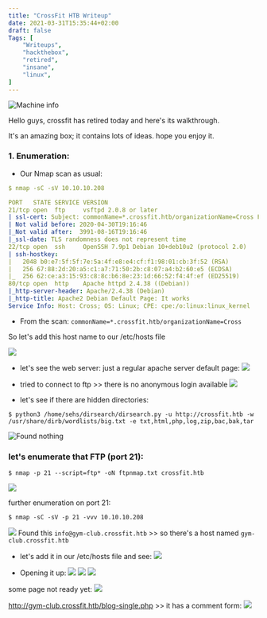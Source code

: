 ```yaml
---
title: "CrossFit HTB Writeup"
date: 2021-03-31T15:35:44+02:00
draft: false
Tags: [
    "Writeups",
    "hackthebox",
    "retired",
    "insane",
    "linux",
]
---
```

![Machine info](/images/crossfit/1.png)

Hello guys, crossfit has retired today and here's its walkthrough. 

It's an amazing box; it contains lots of ideas. hope you enjoy it.

### 1. Enumeration: 
* Our Nmap scan as usual:
```yml
$ nmap -sC -sV 10.10.10.208

PORT   STATE SERVICE VERSION
21/tcp open  ftp     vsftpd 2.0.8 or later
| ssl-cert: Subject: commonName=*.crossfit.htb/organizationName=Cross Fit Ltd./stateOrProvinceName=NY/countryName=US
| Not valid before: 2020-04-30T19:16:46
|_Not valid after:  3991-08-16T19:16:46
|_ssl-date: TLS randomness does not represent time
22/tcp open  ssh     OpenSSH 7.9p1 Debian 10+deb10u2 (protocol 2.0)
| ssh-hostkey: 
|   2048 b0:e7:5f:5f:7e:5a:4f:e8:e4:cf:f1:98:01:cb:3f:52 (RSA)
|   256 67:88:2d:20:a5:c1:a7:71:50:2b:c8:07:a4:b2:60:e5 (ECDSA)
|_  256 62:ce:a3:15:93:c8:8c:b6:8e:23:1d:66:52:f4:4f:ef (ED25519)
80/tcp open  http    Apache httpd 2.4.38 ((Debian))
|_http-server-header: Apache/2.4.38 (Debian)
|_http-title: Apache2 Debian Default Page: It works
Service Info: Host: Cross; OS: Linux; CPE: cpe:/o:linux:linux_kernel

```
* From the scan: ``commonName=*.crossfit.htb/organizationName=Cross``

So let's add this host name to our /etc/hosts file 

![](/images/crossfit/2.png)

* let's see the web server:
just a regular apache server default page:
![](/images/crossfit/3.png)

* tried to connect to ftp >> there is no anonymous login available
![](/images/crossfit/4.png)

* let's see if there are hidden directories:
```text
$ python3 /home/sehs/dirsearch/dirsearch.py -u http://crossfit.htb -w /usr/share/dirb/wordlists/big.txt -e txt,html,php,log,zip,bac,bak,tar
```
![Found nothing](/images/crossfit/5.png)

### let's enumerate that FTP (port 21):
```text
$ nmap -p 21 --script=ftp* -oN ftpnmap.txt crossfit.htb
```
![](/images/crossfit/6.png)

further enumeration on port 21:
```text
$ nmap -sC -sV -p 21 -vvv 10.10.10.208
```
![](/images/crossfit/7.png)
Found this ``info@gym-club.crossfit.htb`` >> so there's a host named ``gym-club.crossfit.htb``
* let's add it in our /etc/hosts file and see:
![](/images/crossfit/8.png)

* Opening it up:
![](/images/crossfit/9.png)
![](/images/crossfit/10.png)
![](/images/crossfit/11.png)

some page not ready yet:
![](/images/crossfit/12.png)

http://gym-club.crossfit.htb/blog-single.php >> it has a comment form:
![](/images/crossfit/13.png)



















